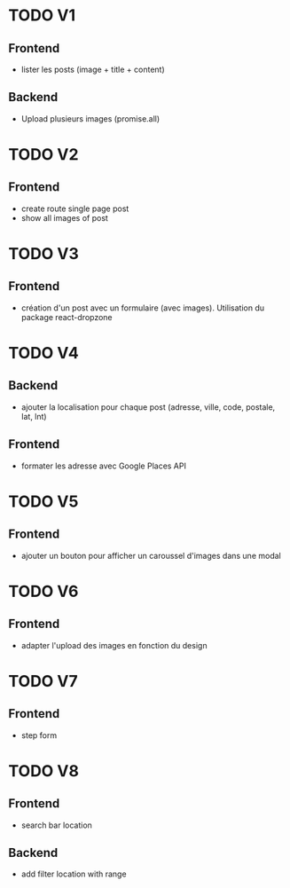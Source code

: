 # TODO V1
## Frontend
- lister les posts (image + title + content)
## Backend
- Upload plusieurs images (promise.all)

# TODO V2
## Frontend
- create route single page post
- show all images of post

# TODO V3
## Frontend
- création d'un post avec un formulaire (avec images). Utilisation du package react-dropzone

# TODO V4
## Backend
- ajouter la localisation pour chaque post (adresse, ville, code, postale, lat, lnt)
## Frontend
- formater les adresse avec Google Places API

# TODO V5
## Frontend
- ajouter un bouton pour afficher un caroussel d'images dans une modal

# TODO V6
## Frontend
- adapter l'upload des images en fonction du design

# TODO V7
## Frontend
- step form

# TODO V8
## Frontend
- search bar location
## Backend
- add filter location with range